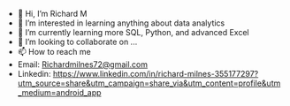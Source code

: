 - 👋 Hi, I’m Richard M
- 👀 I’m interested in learning anything about data analytics 
- 🌱 I’m currently learning more SQL, Python, and advanced Excel
- 💞️ I’m looking to collaborate on ...
- 📫 How to reach me
- Email: Richardmilnes72@gmail.com 
- Linkedin: https://www.linkedin.com/in/richard-milnes-355177297?utm_source=share&utm_campaign=share_via&utm_content=profile&utm_medium=android_app



<!---
SoloNinja1/SoloNinja1 is a ✨ special ✨ repository because its `README.md` (this file) appears on your GitHub profile.
You can click the Preview link to take a look at your changes.
--->
